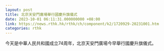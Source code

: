 ```yaml
---
layout: post
title: 北京天安門廣場舉行國慶升旗儀式
date: 2023-10-01 06:11:31.000000000 +08:00
link: https://news.rthk.hk/rthk/ch/component/k2/1720929-20231001.htm
categories: rthk
---
```


今天是中華人民共和國成立74周年，北京天安門廣場今早舉行國慶升旗儀式。
